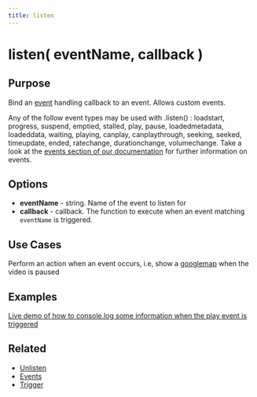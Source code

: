 ```yaml
---
title: listen
---
```

# listen( eventName, callback ) #

## Purpose ##

Bind an [event](/popcorn-docs/events/) handling callback to an event. Allows custom events.

Any of the follow event types may be used with .listen() : loadstart, progress, suspend, emptied, stalled, play, pause, loadedmetadata, loadeddata, waiting, playing, canplay, canplaythrough, seeking, seeked, timeupdate, ended, ratechange, durationchange, volumechange. Take a look at the [events section of our documentation](/popcorn-docs/events/) for further information on events.


## Options ##

* **eventName** - string. Name of the event to listen for
* **callback** - callback. The function to execute when an event matching `eventName` is triggered.

## Use Cases ##

Perform an action when an event occurs, i.e, show a [googlemap](/popcorn-docs/plugins/#googlemap) when the video is paused

## Examples ##

[Live demo of how to console.log some information when the play event is triggered](http://jsfiddle.net/popcornjs/UuLsj/)

## Related ##

* [Unlisten](#unlisten)
* [Events](/popcorn-docs/events/)
* [Trigger](#trigger)
